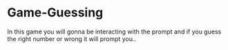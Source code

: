 # Game-Guessing 
In this game you will gonna be interacting with the prompt and if you guess the right number or wrong it will prompt you..
